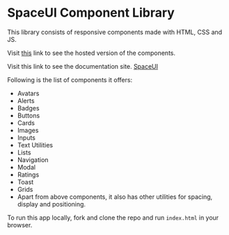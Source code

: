 # SpaceUI Component Library

This library consists of responsive components made with HTML, CSS and JS. 

Visit [this](https://festive-mestorf-acecb0.netlify.app/) link to see the hosted version of the components.  

Visit this link to see the documentation site.
[SpaceUI](https://zen-bartik-5ee75e.netlify.app/)

Following is the list of components it offers:

- Avatars
- Alerts
- Badges
- Buttons
- Cards
- Images
- Inputs
- Text Utilities
- Lists
- Navigation
- Modal
- Ratings
- Toast
- Grids
- Apart from above components, it also has other utilities for spacing, display and positioning.

To run this app locally, fork and clone the repo and run `index.html` in your browser.
